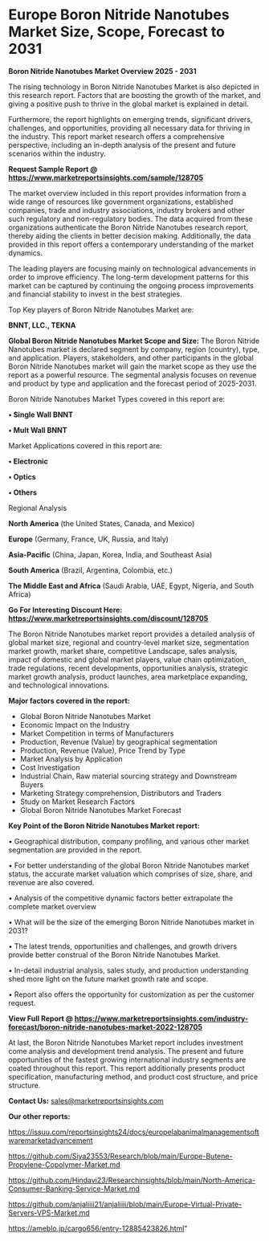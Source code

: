 # Europe Boron Nitride Nanotubes Market Size, Scope, Forecast to 2031

<Strong> Boron Nitride Nanotubes Market Overview 2025 - 2031</strong>

The rising technology in Boron Nitride Nanotubes Market is also depicted in this research report. Factors that are boosting the growth of the market, and giving a positive push to thrive in the global market is explained in detail.

Furthermore, the report highlights on emerging trends, significant drivers, challenges, and opportunities, providing all necessary data for thriving in the industry. This report market research offers a comprehensive perspective, including an in-depth analysis of the present and future scenarios within the industry.

<strong>Request Sample Report @ <a href=https://www.marketreportsinsights.com/sample/128705>https://www.marketreportsinsights.com/sample/128705</a></strong>

The market overview included in this report provides information from a wide range of resources like government organizations, established companies, trade and industry associations, industry brokers and other such regulatory and non-regulatory bodies. The data acquired from these organizations authenticate the Boron Nitride Nanotubes research report, thereby aiding the clients in better decision making. Additionally, the data provided in this report offers a contemporary understanding of the market dynamics.

The leading players are focusing mainly on technological advancements in order to improve efficiency. The long-term development patterns for this market can be captured by continuing the ongoing process improvements and financial stability to invest in the best strategies.

Top Key players of Boron Nitride Nanotubes Market are:

<strong>BNNT, LLC., TEKNA</strong>

<strong><b>Global Boron Nitride Nanotubes Market Scope and Size:</b></strong>
The Boron Nitride Nanotubes market is declared segment by company, region (country), type, and application. Players, stakeholders, and other participants in the global Boron Nitride Nanotubes market will gain the market scope as they use the report as a powerful resource. The segmental analysis focuses on revenue and product by type and application and the forecast period of 2025-2031.

Boron Nitride Nanotubes Market Types covered in this report are:

<strong>• Single Wall BNNT

• Mult Wall BNNT</strong>

Market Applications covered in this report are:

<strong>• Electronic

• Optics

• Others</strong> 

Regional Analysis

<strong>North America</strong> (the United States, Canada, and Mexico)

<strong>Europe</strong> (Germany, France, UK, Russia, and Italy)

<strong>Asia-Pacific</strong> (China, Japan, Korea, India, and Southeast Asia)

<strong>South America</strong> (Brazil, Argentina, Colombia, etc.)

<strong>The Middle East and Africa</strong> (Saudi Arabia, UAE, Egypt, Nigeria, and South Africa)

<strong>Go For Interesting Discount Here: <a href=https://www.marketreportsinsights.com/discount/128705>https://www.marketreportsinsights.com/discount/128705</a></strong>

The Boron Nitride Nanotubes market report provides a detailed analysis of global market size, regional and country-level market size, segmentation market growth, market share, competitive Landscape, sales analysis, impact of domestic and global market players, value chain optimization, trade regulations, recent developments, opportunities analysis, strategic market growth analysis, product launches, area marketplace expanding, and technological innovations.

<strong><b>Major factors covered in the report:</b></strong>
<ul>
  <li>Global Boron Nitride Nanotubes Market </li>
  <li>Economic Impact on the Industry</li>
  <li>Market Competition in terms of Manufacturers</li>
  <li>Production, Revenue (Value) by geographical segmentation</li>
  <li>Production, Revenue (Value), Price Trend by Type</li>
  <li>Market Analysis by Application</li>
  <li>Cost Investigation</li>
  <li>Industrial Chain, Raw material sourcing strategy and Downstream Buyers</li>
  <li>Marketing Strategy comprehension, Distributors and Traders</li>
  <li>Study on Market Research Factors</li>
  <li>Global Boron Nitride Nanotubes Market Forecast</li>
</ul>

<strong><b>Key Point of the Boron Nitride Nanotubes Market report:</b></strong>

• Geographical distribution, company profiling, and various other market segmentation are provided in the report.

• For better understanding of the global Boron Nitride Nanotubes market status, the accurate market valuation which comprises of size, share, and revenue are also covered.

• Analysis of the competitive dynamic factors better extrapolate the complete market overview

• What will be the size of the emerging Boron Nitride Nanotubes market in 2031?

• The latest trends, opportunities and challenges, and growth drivers provide better construal of the Boron Nitride Nanotubes Market.

• In-detail industrial analysis, sales study, and production understanding shed more light on the future market growth rate and scope.

• Report also offers the opportunity for customization as per the customer request.

<strong><b>View Full Report @ <a href=https://www.marketreportsinsights.com/industry-forecast/boron-nitride-nanotubes-market-2022-128705>https://www.marketreportsinsights.com/industry-forecast/boron-nitride-nanotubes-market-2022-128705</a></b></strong>


At last, the Boron Nitride Nanotubes Market report includes investment come analysis and development trend analysis. The present and future opportunities of the fastest growing international industry segments are coated throughout this report. This report additionally presents product specification, manufacturing method, and product cost structure, and price structure.

<strong>Contact Us:</strong>
sales@marketreportsinsights.com

<strong>Our other reports:</strong>

<a href=https://issuu.com/reportsinsights24/docs/europelabanimalmanagementsoftwaremarketadvancement>https://issuu.com/reportsinsights24/docs/europelabanimalmanagementsoftwaremarketadvancement</a>

<a href=https://github.com/Siya23553/Research/blob/main/Europe-Butene-Propylene-Copolymer-Market.md>https://github.com/Siya23553/Research/blob/main/Europe-Butene-Propylene-Copolymer-Market.md</a>

<a href=https://github.com/Hindavi23/Researchinsights/blob/main/North-America-Consumer-Banking-Service-Market.md>https://github.com/Hindavi23/Researchinsights/blob/main/North-America-Consumer-Banking-Service-Market.md</a>

<a href=https://github.com/anjaliiii21/anjaliiii/blob/main/Europe-Virtual-Private-Servers-VPS-Market.md>https://github.com/anjaliiii21/anjaliiii/blob/main/Europe-Virtual-Private-Servers-VPS-Market.md</a>

<a href=https://ameblo.jp/cargo656/entry-12885423826.html>https://ameblo.jp/cargo656/entry-12885423826.html</a>"
